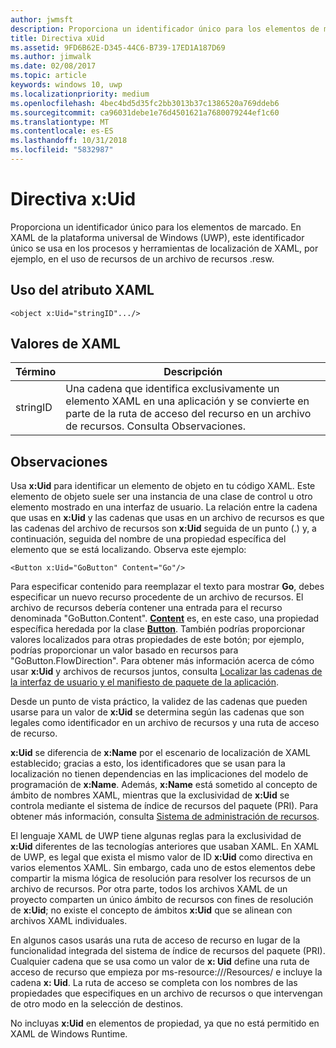 ```yaml
---
author: jwmsft
description: Proporciona un identificador único para los elementos de marcado. En XAML de la Plataforma universal de Windows (UWP), este identificador único se usa en los procesos y herramientas de localización de XAML, por ejemplo, en el uso de recursos de un archivo de recursos .resw.
title: Directiva xUid
ms.assetid: 9FD6B62E-D345-44C6-B739-17ED1A187D69
ms.author: jimwalk
ms.date: 02/08/2017
ms.topic: article
keywords: windows 10, uwp
ms.localizationpriority: medium
ms.openlocfilehash: 4bec4bd5d35fc2bb3013b37c1386520a769ddeb6
ms.sourcegitcommit: ca96031debe1e76d4501621a7680079244ef1c60
ms.translationtype: MT
ms.contentlocale: es-ES
ms.lasthandoff: 10/31/2018
ms.locfileid: "5832987"
---
```

# <a name="xuid-directive"></a>Directiva x:Uid


Proporciona un identificador único para los elementos de marcado. En XAML de la plataforma universal de Windows (UWP), este identificador único se usa en los procesos y herramientas de localización de XAML, por ejemplo, en el uso de recursos de un archivo de recursos .resw.

## <a name="xaml-attribute-usage"></a>Uso del atributo XAML

``` syntax
<object x:Uid="stringID".../>
```

## <a name="xaml-values"></a>Valores de XAML

| Término | Descripción |
|------|-------------|
| stringID | Una cadena que identifica exclusivamente un elemento XAML en una aplicación y se convierte en parte de la ruta de acceso del recurso en un archivo de recursos. Consulta Observaciones.| 

## <a name="remarks"></a>Observaciones

Usa **x:Uid** para identificar un elemento de objeto en tu código XAML. Este elemento de objeto suele ser una instancia de una clase de control u otro elemento mostrado en una interfaz de usuario. La relación entre la cadena que usas en **x:Uid** y las cadenas que usas en un archivo de recursos es que las cadenas del archivo de recursos son **x:Uid** seguida de un punto (.) y, a continuación, seguida del nombre de una propiedad específica del elemento que se está localizando. Observa este ejemplo:

``` syntax
<Button x:Uid="GoButton" Content="Go"/>
```

Para especificar contenido para reemplazar el texto para mostrar **Go**, debes especificar un nuevo recurso procedente de un archivo de recursos. El archivo de recursos debería contener una entrada para el recurso denominada "GoButton.Content". [**Content**](/uwp/api/windows.ui.xaml.controls.contentcontrol.content) es, en este caso, una propiedad específica heredada por la clase [**Button**](/uwp/api/windows.ui.xaml.controls.button). También podrías proporcionar valores localizados para otras propiedades de este botón; por ejemplo, podrías proporcionar un valor basado en recursos para "GoButton.FlowDirection". Para obtener más información acerca de cómo usar **x:Uid** y archivos de recursos juntos, consulta [Localizar las cadenas de la interfaz de usuario y el manifiesto de paquete de la aplicación](../app-resources/localize-strings-ui-manifest.md).

Desde un punto de vista práctico, la validez de las cadenas que pueden usarse para un valor de **x:Uid** se determina según las cadenas que son legales como identificador en un archivo de recursos y una ruta de acceso de recurso.

**x:Uid** se diferencia de **x:Name** por el escenario de localización de XAML establecido; gracias a esto, los identificadores que se usan para la localización no tienen dependencias en las implicaciones del modelo de programación de **x:Name**. Además, **x:Name** está sometido al concepto de ámbito de nombres XAML, mientras que la exclusividad de **x:Uid** se controla mediante el sistema de índice de recursos del paquete (PRI). Para obtener más información, consulta [Sistema de administración de recursos](../app-resources/resource-management-system.md).

El lenguaje XAML de UWP tiene algunas reglas para la exclusividad de **x:Uid** diferentes de las tecnologías anteriores que usaban XAML. En XAML de UWP, es legal que exista el mismo valor de ID **x:Uid** como directiva en varios elementos XAML. Sin embargo, cada uno de estos elementos debe compartir la misma lógica de resolución para resolver los recursos de un archivo de recursos. Por otra parte, todos los archivos XAML de un proyecto comparten un único ámbito de recursos con fines de resolución de **x:Uid**; no existe el concepto de ámbitos **x:Uid** que se alinean con archivos XAML individuales.

En algunos casos usarás una ruta de acceso de recurso en lugar de la funcionalidad integrada del sistema de índice de recursos del paquete (PRI). Cualquier cadena que se usa como un valor de **x: Uid** define una ruta de acceso de recurso que empieza por ms-resource:///Resources/ e incluye la cadena **x: Uid**. La ruta de acceso se completa con los nombres de las propiedades que especifiques en un archivo de recursos o que intervengan de otro modo en la selección de destinos.

No incluyas **x:Uid** en elementos de propiedad, ya que no está permitido en XAML de Windows Runtime.

